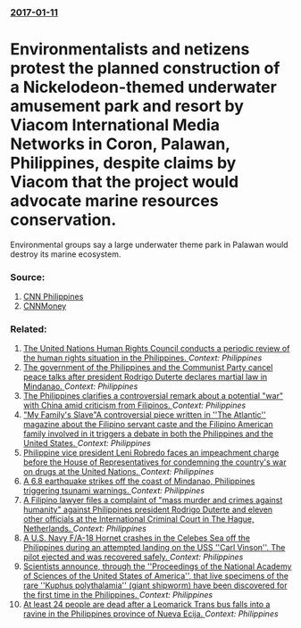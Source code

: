 ### [2017-01-11](/news/2017/01/11/index.md)

# Environmentalists and netizens protest the planned construction of a Nickelodeon-themed underwater amusement park and resort by Viacom International Media Networks in Coron, Palawan, Philippines, despite claims by Viacom that the project would advocate marine resources conservation. 

Environmental groups say a large underwater theme park in Palawan would destroy its marine ecosystem. 


### Source:

1. [CNN Philippines](http://cnnphilippines.com/regional/2017/01/11/Palawan-officials-No-application-for-Nickelodeon-underwater-theme-park-in-Coron.html)
2. [CNNMoney](http://money.cnn.com/2017/01/11/news/nickelodeon-philippines-underwater-theme-park/)

### Related:

1. [The United Nations Human Rights Council conducts a periodic review of the human rights situation in the Philippines. ](/news/2017/05/8/the-united-nations-human-rights-council-conducts-a-periodic-review-of-the-human-rights-situation-in-the-philippines.md) _Context: Philippines_
2. [The government of the Philippines and the Communist Party cancel peace talks after president Rodrigo Duterte declares martial law in Mindanao. ](/news/2017/05/28/the-government-of-the-philippines-and-the-communist-party-cancel-peace-talks-after-president-rodrigo-duterte-declares-martial-law-in-mindana.md) _Context: Philippines_
3. [The Philippines clarifies a controversial remark about a potential "war" with China amid criticism from Filipinos. ](/news/2017/05/22/the-philippines-clarifies-a-controversial-remark-about-a-potential-war-with-china-amid-criticism-from-filipinos.md) _Context: Philippines_
4. ["My Family's Slave"A controversial piece written in ''The Atlantic'' magazine about the Filipino servant caste and the Filipino American family involved in it triggers a debate in both the Philippines and the United States. ](/news/2017/05/22/my-family-s-slave-pa-controversial-piece-written-in-the-atlantic-magazine-about-the-filipino-servant-caste-and-the-filipino-american-fa.md) _Context: Philippines_
5. [Philippine vice president Leni Robredo faces an impeachment charge before the House of Representatives for condemning the country's war on drugs at the United Nations. ](/news/2017/05/2/philippine-vice-president-leni-robredo-faces-an-impeachment-charge-before-the-house-of-representatives-for-condemning-the-country-s-war-on-d.md) _Context: Philippines_
6. [A 6.8 earthquake strikes off the coast of Mindanao, Philippines triggering tsunami warnings. ](/news/2017/04/28/a-6-8-earthquake-strikes-off-the-coast-of-mindanao-philippines-triggering-tsunami-warnings.md) _Context: Philippines_
7. [A Filipino lawyer files a complaint of "mass murder and crimes against humanity" against Philippines president Rodrigo Duterte and eleven other officials at the International Criminal Court in The Hague, Netherlands. ](/news/2017/04/24/a-filipino-lawyer-files-a-complaint-of-mass-murder-and-crimes-against-humanity-against-philippines-president-rodrigo-duterte-and-eleven-ot.md) _Context: Philippines_
8. [A U.S. Navy F/A-18 Hornet crashes in the Celebes Sea off the Philippines during an attempted landing on the USS ''Carl Vinson''. The pilot ejected and was recovered safely. ](/news/2017/04/21/a-u-s-navy-f-a-18-hornet-crashes-in-the-celebes-sea-off-the-philippines-during-an-attempted-landing-on-the-uss-carl-vinson-the-pilot-e.md) _Context: Philippines_
9. [Scientists announce, through the ''Proceedings of the National Academy of Sciences of the United States of America'', that live specimens of the rare ''Kuphus polythalamia'' (giant shipworm) have been discovered for the first time in the Philippines. ](/news/2017/04/18/scientists-announce-through-the-proceedings-of-the-national-academy-of-sciences-of-the-united-states-of-america-that-live-specimens-of.md) _Context: Philippines_
10. [At least 24 people are dead after a Leomarick Trans bus falls into a ravine in the Philippines province of Nueva Ecija. ](/news/2017/04/18/at-least-24-people-are-dead-after-a-leomarick-trans-bus-falls-into-a-ravine-in-the-philippines-province-of-nueva-ecija.md) _Context: Philippines_
